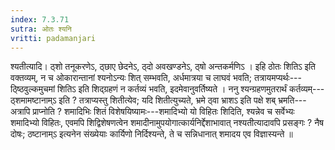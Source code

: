 ```yaml
---
index: 7.3.71
sutra: ओतः श्यनि
vritti: padamanjari
---
```


 श्यतीत्यादि। ठ्शो तनूकरणेऽ, ठ्छाए छेदनेऽ, ठ्दो अवखण्डनेऽ, ठ्षो अन्तकर्मणिऽ । इहि ठोतः शितिऽ इति वक्तव्यम्, न च ओकारान्तानां श्यनोऽन्यः शित् सम्भवति, अर्धमात्रया च लाघवं भवति; तत्रायमप्यर्थः---ठ्ष्ठिवुल्कमुचमां शितिऽ इति शिद्ग्रहणं न कर्तव्यं भवति, इदमेवानुवर्तिष्यते । ननु श्यन्ग्रहणमुतरार्थं कर्तव्यम्---ठ्शमामष्टानाम्ऽ इति ? तत्राप्यस्तु शितीत्येव; यदि शितीत्युच्यते, भ्रमे ठ्वा भ्राशऽ इति पक्षे शब् भ्रमति---अत्रापि प्राप्नोति ? शमादिभिः शितं विशेषयिष्यामः---शमादिभ्यो यो विहितः शिदिति, श्यन्नेव च सर्वेभ्यः शमादिभ्यो विहितः, एवमपि शिद्विशेषणत्वेन शमादीनामुपयोगात्कार्यनिर्द्देशाभावात् नश्यतीत्यादावपि प्रसङ्गः ? नैष दोषः; ठष्टानाम्ऽ इत्यनेन संख्येयाः कार्यिणो निर्दिश्यन्ते, ते च सन्निधानात् शमादय एव विज्ञास्यन्ते ॥